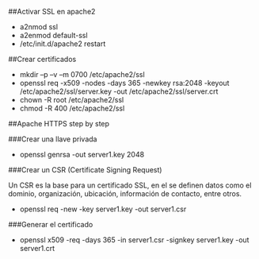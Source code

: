 ##Activar SSL en apache2

* a2nmod ssl
* a2enmod default-ssl
* /etc/init.d/apache2 restart

##Crear certificados

* mkdir –p –v –m 0700 /etc/apache2/ssl
* openssl req -x509 -nodes -days 365 -newkey rsa:2048 -keyout /etc/apache2/ssl/server.key -out /etc/apache2/ssl/server.crt
* chown -R root /etc/apache2/ssl
* chmod -R 400 /etc/apache2/ssl

##Apache HTTPS step by step

###Crear una llave privada

* openssl genrsa -out server1.key 2048

###Crear un CSR (Certificate Signing Request)

Un CSR es la base para un certificado SSL, en el se definen datos como el dominio, organización, ubicación, información de contacto, entre otros.

* openssl req -new -key server1.key -out server1.csr

###Generar el certificado

* openssl x509 -req -days 365 -in server1.csr -signkey server1.key -out server1.crt

